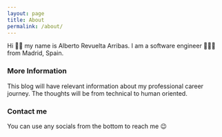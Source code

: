 ```yaml
---
layout: page
title: About
permalink: /about/
---
```


Hi 👋🏻 my name is Alberto Revuelta Arribas. I am a software engineer 🧑🏻‍💻 from Madrid, Spain.

### More Information

This blog will have relevant information about my professional career journey. The thoughts will be from technical to human oriented.

### Contact me

You can use any socials from the bottom to reach me 😉